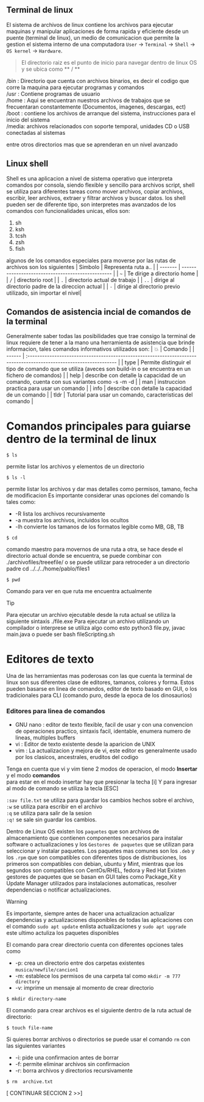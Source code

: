 ## Terminal de linux
El sistema de archivos de linux contiene los archivos para ejecutar maquinas y manipular aplicaciones de forma rapida y eficiente desde un puente (terminal de linux), un medio de comunicacion que permite la gestion el sistema interno de una computadora `User` -> `Terminal` -> `Shell` -> `OS kernel` -> `Hardware`.

> El directorio raiz es el punto de inicio para navegar dentro de linux OS y se  ubica como ** / ** 

/bin : Directorio que cuenta con archivos binarios, es decir el codigo que corre la maquina para ejecutar programas y comandos <br>
/usr : Contiene programas de usuario <br>
/home : Aqui se encuentran nuestros archivos de trabajos que se frecuentaran constantemente (Documentos, imagenes, descargas, ect) <br>
/boot : contiene los archivos de arranque del sistema, instrucciones para el inicio del sistema <br>
/media: archivos relacionados con soporte temporal, unidades CD o USB conectadas al sistemas <br>

entre otros directorios mas que se aprenderan en un nivel avanzado

## Linux shell
Shell es una aplicacion a nivel de sistema operativo que interpreta comandos por consola, siendo flexible y sencillo para archivos script, shell se utiliza para diferentes tareas como  mover archivos, copiar archivos, escribir, leer archivos, extraer y filtrar archivos y buscar datos.
los shell pueden ser de diferente tipo, son interpretes mas avanzados de los comandos con funcionalidades unicas, ellos son:
1. sh
2. ksh
3. tcsh
4. zsh
5. fish

algunos de los comandos especiales para moverse por las rutas de archivos son los siguientes
| Simbolo | Representa ruta a..                               |
| ------- | ------------------------------------------------- |
| `~`     | Te dirige a directorio home                       |
| `/`     | directorio root                                   |
| `.`     | directorio actual de trabajo                      |
| `..`    | dirige al directorio padre de la direccion actual |
| `-`     | dirige al directorio previo utilizado, sin importar el nivel|


## Comandos de asistencia incial de comandos de la terminal
Generalmente saber todas las posibilidades que trae consigo la terminal de linux requiere de tener a la mano una herramienta de asistencia que brinde informacion, tales comandos informativos utilizados son:
| :boom: | Comando                                                                                                             |
| ------ | :------------------------------------------------------------------------------------------------------------------ |
| type   | Permite distinguir el tipo de comando que se utiliza (aveces son build-in o se encuentra en un fichero de comandos) |
| help   | describe  con detalle la capacidad de un comando, cuenta con sus variantes como -s -m -d                            |
| man    | instruccion practica para usar un comando                                                                           |
| info   | describe  con detalle la capacidad de un comando                                                                    |
| tldr   | Tutorial para usar un comando, caracteristicas del comando                                                           |


# Comandos principales para guiarse dentro de la terminal de linux 
```
$ ls  
``` 
permite listar los archivos y elementos de un directorio
```
$ ls -l  
```
 permite listar los archivos y dar mas detalles como permisos, tamano, fecha de modificacion
 Es importante considerar unas opciones del comando ls tales como:
 - -R lista los archivos recursivamente
 - -a muestra los archivos, incluidos los ocultos
 - -lh convierte los tamanos de los formatos legible como MB, GB, TB

```
$ cd 
```
 comando maestro para movernos de una ruta a otra, se hace desde el directorio actual donde se encuentra, se puede combinar con ./archivofiles/treeefile/  o se puede utilizar para retroceder a un directorio padre cd ../../../home/pablo/files1
```
$ pwd 
```
Comando para ver en que ruta me encuentra actualmente

> [!TIP]
> Para ejecutar un archivo ejecutable desde la ruta actual se utiliza la siguiente sintaxis ./file.exe
> Para ejecutar un archivo utilizando un compilador o interprese se utiliza algo como esto python3 file.py, javac main.java  o puede ser bash fileScripting.sh

# Editores de texto

Una de las herramientas mas poderosas con las que cuenta la terminal de linux son sus diferentes clase de editores, tamanos, colores y forma. Estos pueden basarse en linea de comandos, editor de texto basado en GUI, o los tradicionales para CLI (comando puro, desde la epoca de los dinosaurios)

### Editores para linea de comandos
- GNU nano : editor de texto flexible, facil de usar y con una convencion de operaciones practico, sintaxis facil, identable, enumera numero de lineas, multiples buffers
- vi : Editor de texto existente desde la aparicion de UNIX
- vim : La actualizacion y mejora de vi, este editor es generalmente usado por los clasicos, ancestrales, eruditos del codigo

Tenga en cuenta que vi y vim tiene 2 modos de operacion, el modo **Insertar** y el modo **comandos** <br>
para estar en el modo insertar hay que presionar la techa [i] Y para ingresar al modo de comando se utiliza la tecla [ESC]

 `:sav file.txt` se utiliza para guardar los cambios hechos sobre el archivo,<br> `:w` se utiliza para escribir en el archivo <br> `:q` se utiliza para salir de la sesion <br> `:q!` se sale sin guardar los cambios. 

 Dentro de Linux OS existen los  `paquetes` que son archivos de almacenamiento que contienen componentes necesarios para instalar software o actualizaciones y los  `Gestores de paquetes` que se utilizan para seleccionar y instalar paquetes.
 Los paquetes mas comunes son los  `.deb` y los  `.rpm` que son compatibles con diferentes tipos de distribuciones, los primeros son compatibles con debian, ubuntu y Mint, mientras que los segundos son compatibles con CentOs/RHEL, fedora y Red Hat
Existen gestores de paquetes que se basan en GUI tales como Package_Kit y Update Manager utilizados para instalaciones automaticas, resolver dependencias o notificar actualizaciones.

> [!WARNING]
> Es importante, siempre antes de hacer una actualizacion actualizar dependencias y actualizaciones disponibles de todas las aplicaciones con el comando `sudo apt update` enlista actualizaciones y `sudo apt upgrade` este ultimo actuliza los paquetes disponibles

El comando para crear directorio cuenta con diferentes opciones tales como 
- -p: crea un directorio entre dos carpetas existentes  `musica/newfile/cancion1`
- -m: establece los permisos de una carpeta tal como `mkdir -m 777 directory`
- -v: imprime un mensaje al momento de crear directorio
```
$ mkdir directory-name 
```
El comando para crear archivos es el siguiente dentro de la ruta actual de directorio:
```
$ touch file-name
```
Si quieres borrar archivos o directorios se puede usar el comando `rm` con las siguientes variantes
- -i: pide una confirmacion antes de borrar
- -f: permite eliminar archivos sin confirmacion
- -r: borra archivos y directorios recursivamente
```
$ rm  archive.txt
```

[ CONTINUAR SECCION 2 >>]